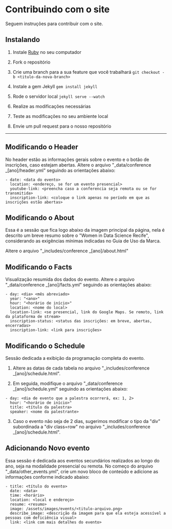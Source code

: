# Contribuindo com o site

Seguem instruções para contribuir com o site.

## Instalando

1. Instale [Ruby](https://www.ruby-lang.org/) no seu computador

2. Fork o repositório
   
3. Crie uma branch para a sua feature que você trabalhará
`git checkout -b <titulo-da-nova-branch>`

4. Instale a gem Jekyll
`gem install jekyll`

4. Rode o servidor local
`jekyll serve --watch`

5. Realize as modificações necessárias
   
6. Teste as modificações no seu ambiente local

7. Envie um pull request para o nosso repositório

----
## Modificando o Header

No header estão as informações gerais sobre o evento e o botão de inscrições, caso estejam abertas.
Altere o arquivo "_data/conference _[ano]/header.yml" seguindo as orientações abaixo:

```
- date: <data do evento>
  location: <endereço, se for um evento presencial>
  youtube-link: <preencha caso a conferencia seja remota ou se for transmitida>
  inscription-link: <coloque o link apenas no período em que as inscrições estão abertas>
```

## Modificando o About

Essa é a sessão que fica logo abaixo da imagem principal da página, nela é descrito um breve resumo sobre o "Women in Data Science Recife", considerando as exigências mínimas indicadas no Guia de Uso da Marca.

Altere o arquivo "_includes/conference _[ano]/about.html"

## Modificando o Facts

Visualização resumida dos dados do evento.
Altere o arquivo "_data/conference _[ano]/facts.yml" seguindo as orientações abaixo:

```
- day: <dia> <mês abreviado>
  year: "<ano>"
  hour: "<horário de início>"
  location: <nome do local>
  location-link: <se presencial, link do Google Maps. Se remoto, link da plataforma de stream>
  inscription-status: <status das inscrições: em breve, abertas, encerradas>
  inscription-link: <link para inscrições>
```

## Modificando o Schedule

Sessão dedicada a exibição da programação completa do evento.

1. Altere as datas de cada tabela no arquivo "_includes/conference _[ano]/schedule.html".

2. Em seguida, modifique o arquivo "_data/conference _[ano]/schedule.yml" seguindo as orientações abaixo:

```
- day: <dia de evento que a palestra ocorrerá, ex: 1, 2>
  hour: "<horário de início>"
  title: <título da palestra>
  speaker: <nome da palestrante>
```

3. Caso o evento não seja de 2 dias, sugerimos modificar o tipo da "div" subordinada a "div class=row" no arquivo "_includes/conference _[ano]/schedule.html".
   

## Adicionando Novo evento

Essa sessão é dedicada aos eventos secundários realizados ao longo do ano, seja na modalidade presencial ou remota.
No começo do arquivo "_data/other_events.yml", crie um novo bloco de conteúdo e adicione as informações conforme indicado abaixo:

```
- title: <título do evento>
  date: <data>
  time: <horário>
  location: <local e endereço>
  resume: <resumo>
  image: /assets/images/events/<titulo-arquivo.png>
  describe_image: <descrição da imagem para que ela esteja acessível a pessoas com deficiência visual> 
  link: <link com mais detalhes do evento>
```